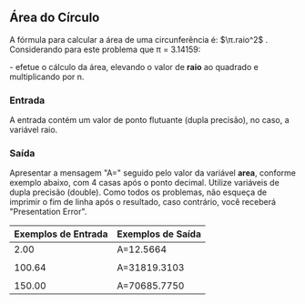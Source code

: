 ## Área do Círculo

A fórmula para calcular a área de uma circunferência é: $\π.raio^2$ . Considerando para este problema que π = 3.14159:

\- efetue o cálculo da área, elevando o valor de **raio** ao quadrado e multiplicando por n.

### Entrada

A entrada contém um valor de ponto flutuante (dupla precisão), no caso, a variável raio.

### Saída

Apresentar a mensagem "A=" seguido pelo valor da variável **area**, conforme exemplo abaixo, com 4 casas após o ponto decimal. Utilize variáveis de dupla precisão (double). Como todos os problemas, não esqueça de imprimir o fim de linha após o resultado, caso contrário, você receberá "Presentation Error".

|Exemplos de Entrada|Exemplos de Saída|
|:---               |:---             |
|2.00               |A=12.5664        |
|                   |                 |
|100.64             |A=31819.3103     |
|                   |                 |
|150.00             |A=70685.7750     |

